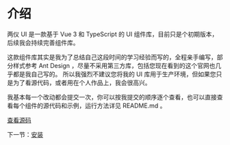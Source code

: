 # 介绍

两仪 UI 是一款基于 Vue 3 和 TypeScript 的 UI 组件库，目前只是个初期版本，后续我会持续完善组件库。

这款组件库其实是我为了总结自己这段时间的学习经验而写的，全程亲手编写，部分样式参考 Ant Design ，尽量不采用第三方库，包括您现在看到的这个官网也几乎都是我自己写的。 所以我强烈不建议您将我的 UI 库用于生产环境，但如果您只是为了看源代码，或者用在个人作品上，我会很高兴。

我基本每一个改动都会提交一次，你可以按我提交的顺序逐个查看，也可以直接查看每个组件的源代码和示例，运行方法详见 README.md 。

[查看源码](github/poyapli/xxx)

下一节：[安装](#/doc/install)